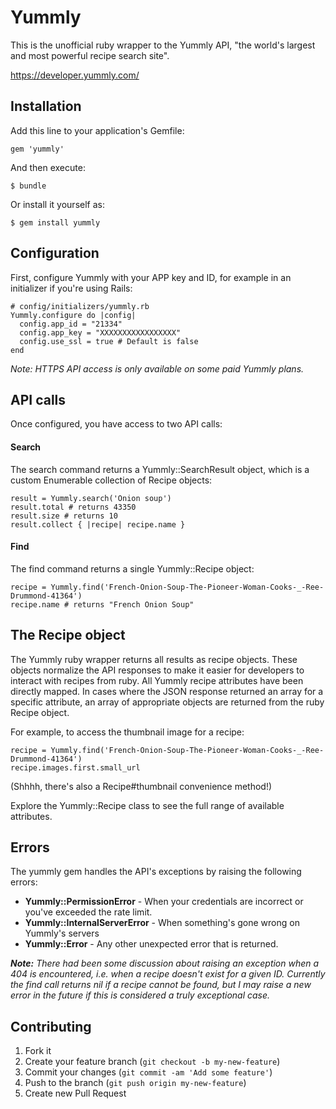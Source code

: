 # Yummly

This is the unofficial ruby wrapper to the Yummly API, "the world's largest and most powerful recipe search site".

https://developer.yummly.com/

## Installation

Add this line to your application's Gemfile:

    gem 'yummly'

And then execute:

    $ bundle

Or install it yourself as:

    $ gem install yummly

## Configuration

First, configure Yummly with your APP key and ID, for example in an initializer if you're using Rails:

    # config/initializers/yummly.rb
    Yummly.configure do |config|
      config.app_id = "21334"
      config.app_key = "XXXXXXXXXXXXXXXXX"
      config.use_ssl = true # Default is false
    end

_Note: HTTPS API access is only available on some paid Yummly plans._

## API calls

Once configured, you have access to two API calls:

#### Search

The search command returns a Yummly::SearchResult object, which is a custom Enumerable collection of Recipe objects:

    result = Yummly.search('Onion soup')
    result.total # returns 43350
    result.size # returns 10
    result.collect { |recipe| recipe.name }

#### Find

The find command returns a single Yummly::Recipe object:

    recipe = Yummly.find('French-Onion-Soup-The-Pioneer-Woman-Cooks-_-Ree-Drummond-41364')
    recipe.name # returns "French Onion Soup"

## The Recipe object

The Yummly ruby wrapper returns all results as recipe objects. These objects normalize the API responses to make it
easier for developers to interact with recipes from ruby. All Yummly recipe attributes have been directly mapped.
In cases where the JSON response returned an array for a specific attribute, an array of appropriate objects are returned
from the ruby Recipe object.

For example, to access the thumbnail image for a recipe:

    recipe = Yummly.find('French-Onion-Soup-The-Pioneer-Woman-Cooks-_-Ree-Drummond-41364')
    recipe.images.first.small_url

(Shhhh, there's also a Recipe#thumbnail convenience method!)

Explore the Yummly::Recipe class to see the full range of available attributes.

## Errors

The yummly gem handles the API's exceptions by raising the following errors:

* **Yummly::PermissionError** - When your credentials are incorrect or you've exceeded the rate limit.
* **Yummly::InternalServerError** - When something's gone wrong on Yummly's servers
* **Yummly::Error** - Any other unexpected error that is returned.

_**Note:** There had been some discussion about raising an exception when a 404 is encountered, i.e. when a recipe doesn't
exist for a given ID. Currently the find call returns nil if a recipe cannot be found, but I may raise a new error in
the future if this is considered a truly exceptional case._

## Contributing

1. Fork it
2. Create your feature branch (`git checkout -b my-new-feature`)
3. Commit your changes (`git commit -am 'Add some feature'`)
4. Push to the branch (`git push origin my-new-feature`)
5. Create new Pull Request
